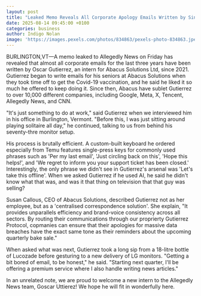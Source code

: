 ```yaml
---
layout: post
title: "Leaked Memo Reveals All Corporate Apology Emails Written by Single Overworked Intern"
date: 2025-08-14 09:45:00 +0100
categories: business
author: Indigo Nolan
image: 'https://images.pexels.com/photos/834863/pexels-photo-834863.jpeg'
---
```


BURLINGTON,VT—A memo leaked to Allegedly News on Friday has revealed that almost all corporate emails for the last three years have been written by Oscar Gutierrez, an intern for Abacus Solutions Ltd, since 2021. Gutierrez began to write emails for his seniors at Abacus Solutions when they took time off to get the Covid-19 vaccination, and he said he liked it so much he offered to keep doing it. Since then, Abacus have sublet Gutierrez to over 10,000 different companies, including Google, Meta, X, Tencent, Allegedly News, and CNN.

"It's just something to do at work," said Gutierrez when we interviewed him in his office in Burlington, Vermont. "Before this, I was just sitting around playing solitaire all day," he continued, talking to us from behind his seventy-thre monitor setup. 

His process is brutally efficient. A custom-built keyboard he ordered especially from Temu features single-press keys for commonly used phrases such as 'Per my last email', 'Just circling back on this', 'Hope this helps!', and 'We regret to inform you your support ticket has been closed.' Interestingly, the only phrase we didn't see in Gutierrez's arsenal was 'Let's take this offline'. When we asked Gutierrez if he used AI, he said he didn't know what that was, and was it that thing on television that that guy was selling? 

Susan Callous, CEO of Abacus Solutions, described Gutierrez not as her employee, but as a 'centralised correspondence solution'. She explain, "It provides unparallels efficiency and brand-voice consistency across all sectors. By routing their communications through our proprierty Gutierrez Protocol, copmanies can ensure that their apologies for massive data breaches have the exact same tone as their reminders about the upcoming quarterly bake sale."

When asked what was next, Gutierrez took a long sip from a 18-litre bottle of Lucozade before gesturing to a new delivery of LG monitors. "Getting a bit bored of email, to be honest," he said. "Starting next quarter, I'll be offering a premium service where I also handle writing news articles."

In an unrelated note, we are proud to welcome a new intern to the Allegedly News team, Goscar Uttierez! We hope he will fit in wonderfully here.